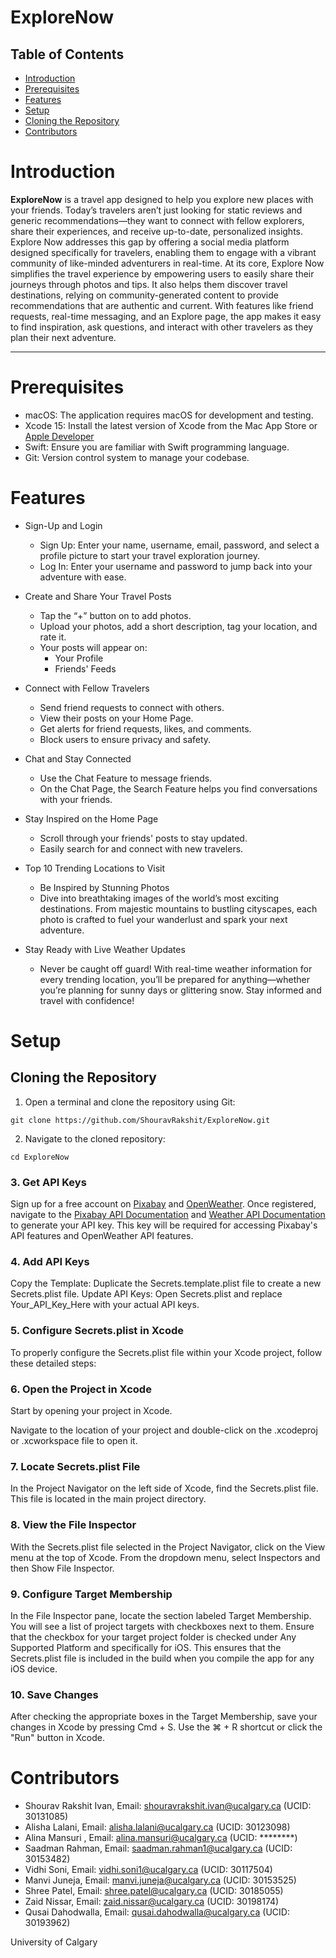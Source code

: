 # **ExploreNow**

## Table of Contents
- [Introduction](#introduction)
- [Prerequisites](#prerequisites)
- [Features](#features)
- [Setup](#setup)
- [Cloning the Repository](#cloning-the-repository)
- [Contributors](#contributors)

# **Introduction**
**ExploreNow** is a travel app designed to help you explore new places with your friends. Today’s travelers aren’t just looking for static reviews and generic recommendations—they want to connect with fellow explorers, share their experiences, and receive up-to-date, personalized insights. Explore Now addresses this gap by offering a social media platform designed specifically for travelers, enabling them to engage with a vibrant community of like-minded adventurers in real-time.
At its core, Explore Now simplifies the travel experience by empowering users to easily share their journeys through photos and tips. It also helps them discover travel destinations, relying on community-generated content to provide recommendations that are authentic and current. With features like friend requests, real-time messaging, and an Explore page, the app makes it easy to find inspiration, ask questions, and interact with other travelers as they plan their next adventure.

---
# **Prerequisites**
- macOS: The application requires macOS for development and testing.
- Xcode 15: Install the latest version of Xcode from the Mac App Store or [Apple Developer](https://developer.apple.com/xcode/)
- Swift: Ensure you are familiar with Swift programming language.
- Git: Version control system to manage your codebase.

# **Features**
- Sign-Up and Login
  - Sign Up: Enter your name, username, email, password, and select a profile picture to start your travel exploration journey.
  - Log In: Enter your username and password to jump back into your adventure with ease.
    
- Create and Share Your Travel Posts
  - Tap the “+” button on to add photos.
  - Upload your photos, add a short description, tag your location, and rate it.
  - Your posts will appear on:
    - Your Profile
    - Friends' Feeds
      
- Connect with Fellow Travelers
  - Send friend requests to connect with others.
  - View their posts on your Home Page.
  - Get alerts for friend requests, likes, and comments.
  - Block users to ensure privacy and safety.
    
- Chat and Stay Connected
  - Use the Chat Feature to message friends.
  - On the Chat Page, the Search Feature helps you find conversations with your friends.
    
- Stay Inspired on the Home Page
  - Scroll through your friends' posts to stay updated.
  - Easily search for and connect with new travelers.
  

- Top 10 Trending Locations to Visit 
    - Be Inspired by Stunning Photos 
    - Dive into breathtaking images of the world’s most exciting destinations. From majestic mountains to bustling cityscapes, each photo is crafted to fuel your wanderlust and spark your next adventure. 

- Stay Ready with Live Weather Updates 
    - Never be caught off guard! With real-time weather information for every trending location, you’ll be prepared for anything—whether you’re planning for sunny days or glittering snow. Stay informed and travel with confidence!

# **Setup**

## Cloning the Repository

1. Open a terminal and clone the repository using Git:

```
git clone https://github.com/ShouravRakshit/ExploreNow.git
```

2. Navigate to the cloned repository:

```
cd ExploreNow
```

### **3. Get API Keys**
Sign up for a free account on [Pixabay](https://pixabay.com/) and [OpenWeather](https://openweathermap.org/). Once registered, navigate to the [Pixabay API Documentation](https://pixabay.com/api/docs/) and [Weather API Documentation](https://openweathermap.org/api) to generate your API key. This key will be required for accessing Pixabay's API features and OpenWeather API features.

### **4. Add API Keys**
Copy the Template: Duplicate the Secrets.template.plist file to create a new Secrets.plist file. Update API Keys: Open Secrets.plist and replace Your_API_Key_Here with your actual API keys.

### **5. Configure Secrets.plist in Xcode**
To properly configure the Secrets.plist file within your Xcode project, follow these detailed steps:

### **6. Open the Project in Xcode**
Start by opening your project in Xcode.

Navigate to the location of your project and double-click on the .xcodeproj or .xcworkspace file to open it.

### **7. Locate Secrets.plist File**
In the Project Navigator on the left side of Xcode, find the Secrets.plist file. This file is located in the main project directory.

### **8. View the File Inspector**
With the Secrets.plist file selected in the Project Navigator, click on the View menu at the top of Xcode. From the dropdown menu, select Inspectors and then Show File Inspector.

### **9. Configure Target Membership**
In the File Inspector pane, locate the section labeled Target Membership. You will see a list of project targets with checkboxes next to them. Ensure that the checkbox for your target project folder is checked under Any Supported Platform and specifically for iOS. This ensures that the Secrets.plist file is included in the build when you compile the app for any iOS device.

### **10. Save Changes**
After checking the appropriate boxes in the Target Membership, save your changes in Xcode by pressing Cmd + S. Use the ⌘ + R shortcut or click the "Run" button in Xcode.


# **Contributors**
- Shourav Rakshit Ivan, Email: shouravrakshit.ivan@ucalgary.ca  (UCID: 30131085)
- Alisha Lalani, Email: alisha.lalani@ucalgary.ca               (UCID: 30123098)
- Alina Mansuri , Email: alina.mansuri@ucalgary.ca	            (UCID: ********)
- Saadman Rahman, Email: saadman.rahman1@ucalgary.ca	          (UCID: 30153482)
- Vidhi Soni, Email: vidhi.soni1@ucalgary.ca                    (UCID: 30117504)
- Manvi Juneja, Email: manvi.juneja@ucalgary.ca	                (UCID: 30153525)
- Shree Patel, Email: shree.patel@ucalgary.ca	                  (UCID: 30185055)
- Zaid Nissar, Email: zaid.nissar@ucalgary.ca	                  (UCID: 30198174)
- Qusai Dahodwalla, Email: qusai.dahodwalla@ucalgary.ca         (UCID: 30193962)

University of Calgary
